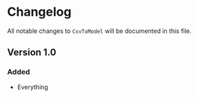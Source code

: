 # Changelog

All notable changes to `CsvToModel` will be documented in this file.

## Version 1.0

### Added
- Everything
